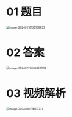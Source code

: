# 01 题目

<img src="C:\Users\51532\AppData\Roaming\Typora\typora-user-images\image-20240216130108433.png" alt="image-20240216130108433" style="zoom:50%;" />





# 02 答案

<img src="https://cvp.oss-cn-shanghai.aliyuncs.com/picgo/202407290939081.png" alt="image-20240729093928004" style="zoom:50%;" />



# 03 视频解析

<img src="https://cvp.oss-cn-shanghai.aliyuncs.com/picgo/202403011911508.png" alt="image-20240301191117221" style="zoom:50%;" />